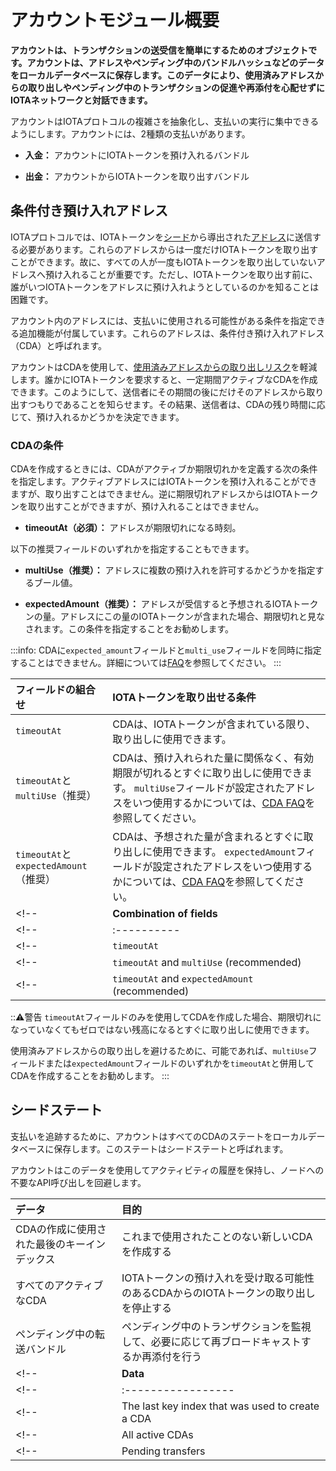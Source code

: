 # アカウントモジュール概要
<!-- # Account module overview -->

**アカウントは、トランザクションの送受信を簡単にするためのオブジェクトです。アカウントは、アドレスやペンディング中のバンドルハッシュなどのデータをローカルデータベースに保存します。このデータにより、使用済みアドレスからの取り出しやペンディング中のトランザクションの促進や再添付を心配せずにIOTAネットワークと対話できます。**
<!-- **An account is an object that makes it easier to send and receive transactions. Accounts store data such as addresses and pending bundle hashes in a local database. This data allows you to interact with an IOTA network without worrying about withdrawing from spent addresses or promoting and reattaching pending transactions.** -->

アカウントはIOTAプロトコルの複雑さを抽象化し、支払いの実行に集中できるようにします。アカウントには、2種類の支払いがあります。
<!-- Accounts abstract the complexity of the IOTA protocol and allow you to focus on making payments. In accounts, we have two types of payment: -->

* **入金：** アカウントにIOTAトークンを預け入れるバンドル
<!-- * **Incoming payment:** A bundle that deposits IOTA tokens into an account -->
* **出金：** アカウントからIOTAトークンを取り出すバンドル
<!-- * **Outgoing payment:** A bundle that withdraws IOTA tokens from an account -->

## 条件付き預け入れアドレス
<!-- ## Conditional deposit addresses -->

IOTAプロトコルでは、IOTAトークンを[シード](root://getting-started/0.1/introduction/what-is-a-seed.md)から導出された[アドレス](root://iota-basics/0.1/concepts/addresses-and-signatures.md)に送信する必要があります。これらのアドレスからは一度だけIOTAトークンを取り出すことができます。故に、すべての人が一度もIOTAトークンを取り出していないアドレスへ預け入れることが重要です。ただし、IOTAトークンを取り出す前に、誰がいつIOTAトークンをアドレスに預け入れようとしているのかを知ることは困難です。
<!-- In the IOTA protocol, IOTA tokens must be sent to [addresses](root://iota-basics/0.1/concepts/addresses-and-signatures.md), which are derived from your [seed](root://getting-started/0.1/introduction/what-is-a-seed.md). These addresses may be withdrawn from only once. As a result, it's important that no one deposits IOTA tokens into a withdrawn address. But, it's difficult to know when or if someone is going to deposit IOTA tokens into your address before you withdraw from it. -->

アカウント内のアドレスには、支払いに使用される可能性がある条件を指定できる追加機能が付属しています。これらのアドレスは、条件付き預け入れアドレス（CDA）と呼ばれます。
<!-- In accounts, addresses come with extra features that allow you to specify the conditions in which they may be used in payments. These addresses are called conditional deposit addresses (CDA). -->

アカウントはCDAを使用して、[使用済みアドレスからの取り出しリスク](root://iota-basics/0.1/concepts/addresses-and-signatures.md#address-reuse)を軽減します。誰かにIOTAトークンを要求すると、一定期間アクティブなCDAを作成できます。このようにして、送信者にその期間の後にだけそのアドレスから取り出すつもりであることを知らせます。その結果、送信者は、CDAの残り時間に応じて、預け入れるかどうかを決定できます。
<!-- Accounts use CDAs to help reduce the [risk of withdrawing from spent addresses](root://iota-basics/0.1/concepts/addresses-and-signatures.md#address-reuse). When you request IOTA tokens from someone, you can create a CDA that's active for a certain period of time. This way, you let the sender know that you intend to withdraw from that address only after that time. As a result, the sender can decide whether to make a deposit, depending on how much time is left on a CDA. -->

### CDAの条件
<!-- ### Conditions of a CDA -->

CDAを作成するときには、CDAがアクティブか期限切れかを定義する次の条件を指定します。アクティブアドレスにはIOTAトークンを預け入れることができますが、取り出すことはできません。逆に期限切れアドレスからはIOTAトークンを取り出すことができますが、預け入れることはできません。
<!-- When you create a CDA, you specify the following condition, which defines whether it's active or expired. You can deposit IOTA tokens into an active address. But, you can't withdraw tokens from an active address. You can withdraw tokens from an expired address. But, you can't deposit tokens into an expired address. -->

* **timeoutAt（必須）：** アドレスが期限切れになる時刻。
<!-- * **timeoutAt (required):** The time at which the address expires -->

以下の推奨フィールドのいずれかを指定することもできます。
<!-- You can also specify one of the following recommended fields: -->

* **multiUse（推奨）：** アドレスに複数の預け入れを許可するかどうかを指定するブール値。
<!-- * **multiUse (recommended):** A boolean that specifies if the address may receive more than one deposit. -->
* **expectedAmount（推奨）：** アドレスが受信すると予想されるIOTAトークンの量。アドレスにこの量のIOTAトークンが含まれた場合、期限切れと見なされます。この条件を指定することをお勧めします。
<!-- * **expectedAmount (recommended):** The amount of IOTA tokens that the address is expected to receive. When the address contains this amount, it's considered expired. We recommend specifying this condition. -->

:::info:
CDAに`expected_amount`フィールドと`multi_use`フィールドを同時に指定することはできません。詳細については[FAQ](../references/cda-advice.md)を参照してください。
:::
<!-- :::info: -->
<!-- You can't specify the `expected_amount` and `multi_use` fields in the same CDA. Please refer to the [FAQ](../references/cda-advice.md) for more advice about CDA conditions. -->
<!-- ::: -->

| **フィールドの組合せ** | **IOTAトークンを取り出せる条件** |
| :--------------------- | :------------------------------- |
| `timeoutAt` | CDAは、IOTAトークンが含まれている限り、取り出しに使用できます。 |
| `timeoutAt`と`multiUse`（推奨） | CDAは、預け入れられた量に関係なく、有効期限が切れるとすぐに取り出しに使用できます。 `multiUse`フィールドが設定されたアドレスをいつ使用するかについては、[CDA FAQ](../references/cda-advice.md)を参照してください。 |
| `timeoutAt`と`expectedAmount`（推奨） | CDAは、予想された量が含まれるとすぐに取り出しに使用できます。 `expectedAmount`フィールドが設定されたアドレスをいつ使用するかについては、[CDA FAQ](../references/cda-advice.md)を参照してください。 |
<!-- |  **Combination of fields** | **Withdrawal conditions** -->
<!-- | :----------| :----------| -->
<!-- |`timeoutAt` |The CDA can used in withdrawals as long as it contains IOTA tokens| -->
<!-- |`timeoutAt` and `multiUse` (recommended) |The CDA can be used in withdrawals as soon as it expires, regardless of how many deposits were made to it. See the [CDA FAQ](../references/cda-advice.md) on when to use addresses with the `multiUse` field set. | -->
<!-- |`timeoutAt` and `expectedAmount` (recommended) | The CDA can be used in withdrawals as soon as it contain the expected amount. See the [CDA FAQ](../references/cda-advice.md) on when to use addresses with the `multi_use` field set.| -->

:::warning:警告
`timeoutAt`フィールドのみを使用してCDAを作成した場合、期限切れになっていなくてもゼロではない残高になるとすぐに取り出しに使用できます。

使用済みアドレスからの取り出しを避けるために、可能であれば、`multiUse`フィールドまたは`expectedAmount`フィールドのいずれかを`timeoutAt`と併用してCDAを作成することをお勧めします。
:::
<!-- :::warning:Warning -->
<!-- If a CDA was created with only the `timeoutAt` field, it can be used in withdrawals as soon as it has a non-zero balance even if it hasn't expired. -->
<!--  -->
<!-- To avoid withdrawing from a spent address, we recommend creating CDAs with either the `multiUse` field or with the `expectedAmount` field whenever possible. -->
<!-- ::: -->

## シードステート
<!-- ## Seed state -->

支払いを追跡するために、アカウントはすべてのCDAのステートをローカルデータベースに保存します。このステートはシードステートと呼ばれます。
<!-- To keep track of payments, accounts store the state of all CDAs in a local database. This state is called the seed state. -->

アカウントはこのデータを使用してアクティビティの履歴を保持し、ノードへの不要なAPI呼び出しを回避します。
<!-- Accounts use this data to keep a history of activity and to avoid making unnecessary API calls to nodes. -->

| **データ** | **目的** |
| :--------- | :------- |
| CDAの作成に使用された最後のキーインデックス | これまで使用されたことのない新しいCDAを作成する |
| すべてのアクティブなCDA | IOTAトークンの預け入れを受け取る可能性のあるCDAからのIOTAトークンの取り出しを停止する |
| ペンディング中の転送バンドル | ペンディング中のトランザクションを監視して、必要に応じて再ブロードキャストするか再添付を行う |
<!-- |**Data**| **Purpose**| -->
<!-- |:-----------------|:----------| -->
<!-- |The last key index that was used to create a CDA| Create a new CDA that has never been used before| -->
<!-- |All active CDAs|Stop withdrawals from CDAs that may receive deposits| -->
<!-- |Pending transfers| Monitor pending transactions and rebroadcast or reattach them if necessary| -->

